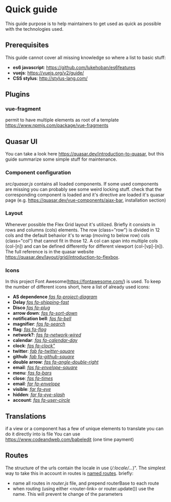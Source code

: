 # Quick guide
This guide purpose is to help maintainers to get used as quick as possible with the technologies used.

## Prerequisites
This guide cannot cover all missing knowledge so where a list to basic stuff:
* **es6 javascript**: https://github.com/lukehoban/es6features
* **vuejs**: https://vuejs.org/v2/guide/
* **CSS stylus**: http://stylus-lang.com/

## Plugins
### vue-fragment
permit to have multiple elements as root of a template
https://www.npmjs.com/package/vue-fragments

## Quasar UI
You can take a look here https://quasar.dev/introduction-to-quasar, but this
guide summarize some simple stuff for maintenance.

### Component configuration

*src/quasar.js* contains all loaded components. If some used components are missing you can probably see some weird locking stuff.
check that the corresponding component is loaded and it's directive are loaded it's quasar page (e.g. https://quasar.dev/vue-components/ajax-bar, installation section)

### Layout
Whenever possible the Flex Grid layout it's utilized. Briefly it consists in
rows and columns (cols) elements. The row (class="row") is divided in 12 cols and the default behavior
it's to wrap (moving to below row) cols (class="col") that cannot fit in those 12.
A col can span into multiple cols (col-\[n\]) and can be defined differently for different
viewport (col-\[vp\]-\[n\]).
The full reference is in the quasar website https://quasar.dev/layout/grid/introduction-to-flexbox.

### Icons
In this project Font Awesome(https://fontawesome.com/) is used.
To keep the number of different icons short, here a list of already used icons:
* **AS dependence** [*fas fa-project-diagram*](https://fontawesome.com/icons/project-diagram?style=solid)
* **Delay** [*fas fa-shipping-fast*](https://fontawesome.com/icons/shipping-fast?style=solid)
* **Disco** [*fas fa-plug*](https://fontawesome.com/icons/plug?style=solid)
* **arrow down**: [*fas fa-sort-down*](https://fontawesome.com/icons/sort-down?style=solid)
* **notification bell**: [*fas fa-bell*](https://fontawesome.com/icons/bell?style=solid)
* **magnifier**: [*fas fa-search*](https://fontawesome.com/icons/search?style=solid)
* **flag**: [*fas fa-flag*](https://fontawesome.com/icons/flag?style=solid)
* **network?**: [*fas fa-network-wired*](https://fontawesome.com/icons/network-wired?style=solid)
* **calendar**: [*fas fa-calendar-day*](https://fontawesome.com/icons/calendar-day?style=solid)
* **clock**: [*fas fa-clock"*](https://fontawesome.com/icons/clock?style=solid)
* **twitter**: [*fab fa-twitter-square*](https://fontawesome.com/icons/twitter-square?style=brands)
* **github**: [*fab fa-github-square*](https://fontawesome.com/icons/github-square?style=brands)
* **double arrow**: [*fas fa-angle-double-right*](https://fontawesome.com/icons/angle-double-right?style=solid)
* **email**: [*fas fa-envelope-square*](https://fontawesome.com/icons/envelope-square?style=solid)
* **menu**: [*fas fa-bars*](https://fontawesome.com/icons/bars?style=solid)
* **close**: [*fas fa-times*](https://fontawesome.com/icons/times?style=solid)
* **email**: [*far fa-envelope*](https://fontawesome.com/icons/envelope?style=regular)
* **visible**: [*far fa-eye*](https://fontawesome.com/icons/eye?style=regular)
* **hidden**: [*far fa-eye-slash*](https://fontawesome.com/icons/eye-slash?style=regular)
* **account**: [*fas fa-user-circle*](https://fontawesome.com/icons/user-circle?style=solid)

## Translations
if a view or a component has a few of unique elements to translate you can do
it directly into is file
You can use https://www.codeandweb.com/babeledit (one time payment)

## Routes
The structure of the urls contain the locale in use (*/:locale/...*)".
The simplest way to take this in account in routes is [named routes](https://router.vuejs.org/guide/essentials/named-routes.html).
briefly:
* name all routes in *router.js* file, and prepend routerBase to each route
* when routing (using either \<router-link\> or router.update()) use the name. This will prevent te change of the parameters
